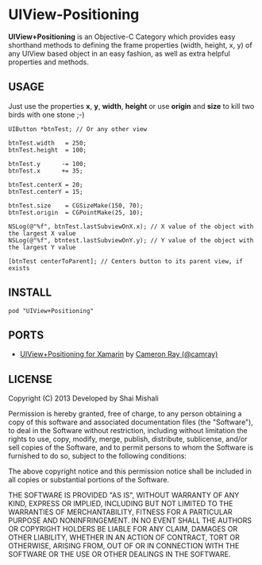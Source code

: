 UIView-Positioning
================
**UIView+Positioning** is an Objective-C Category which provides easy shorthand methods to defining the frame properties (width, height, x, y) of any UIView based object in an easy fashion, as well as extra helpful properties and methods.

USAGE
-----
Just use the properties **x**, **y**, **width**, **height** or use **origin** and **size** to kill two birds with one stone ;-)

```objc
UIButton *btnTest; // Or any other view

btnTest.width   = 250;
btnTest.height  = 100;

btnTest.y      -= 100;
btnTest.x      += 35;

btnTest.centerX = 20;
btnTest.centerY = 15;

btnTest.size    = CGSizeMake(150, 70);
btnTest.origin  = CGPointMake(25, 10);

NSLog(@"%f", btnTest.lastSubviewOnX.x); // X value of the object with the largest X value
NSLog(@"%f", btntest.lastSubviewOnY.y); // Y value of the object with the largest Y value

[btnTest centerToParent]; // Centers button to its parent view, if exists
```

INSTALL
-----
```
pod "UIView+Positioning"
```

PORTS
-----
* [UIView+Positioning for Xamarin] by [Cameron Ray (@camray)]

LICENSE
-------------------

Copyright (C) 2013 Developed by Shai Mishali

Permission is hereby granted, free of charge, to any person obtaining a copy
of this software and associated documentation files (the "Software"), to deal
in the Software without restriction, including without limitation the rights
to use, copy, modify, merge, publish, distribute, sublicense, and/or sell
copies of the Software, and to permit persons to whom the Software is
furnished to do so, subject to the following conditions:

The above copyright notice and this permission notice shall be included in
all copies or substantial portions of the Software.

THE SOFTWARE IS PROVIDED "AS IS", WITHOUT WARRANTY OF ANY KIND, EXPRESS OR
IMPLIED, INCLUDING BUT NOT LIMITED TO THE WARRANTIES OF MERCHANTABILITY,
FITNESS FOR A PARTICULAR PURPOSE AND NONINFRINGEMENT. IN NO EVENT SHALL THE
AUTHORS OR COPYRIGHT HOLDERS BE LIABLE FOR ANY CLAIM, DAMAGES OR OTHER
LIABILITY, WHETHER IN AN ACTION OF CONTRACT, TORT OR OTHERWISE, ARISING FROM,
OUT OF OR IN CONNECTION WITH THE SOFTWARE OR THE USE OR OTHER DEALINGS IN
THE SOFTWARE.

[UIView+Positioning for Xamarin]:https://github.com/camray/Xamarin-UIView-Positioning
[Cameron Ray (@camray)]:https://github.com/camray
